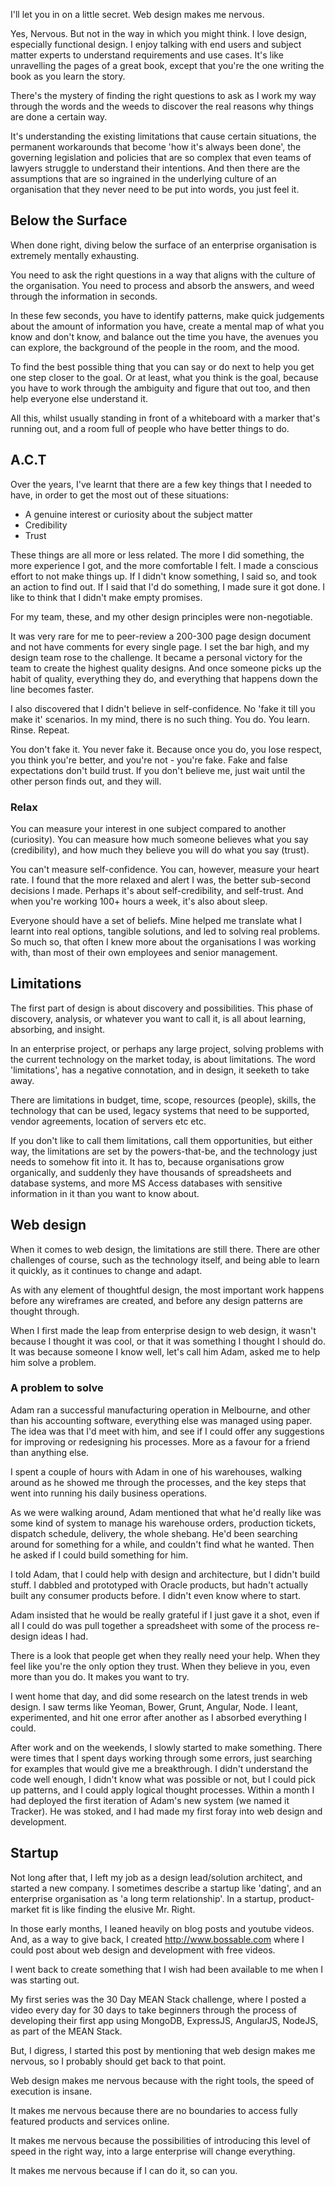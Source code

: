 I'll let you in on a little secret. Web design makes me nervous. 

Yes, Nervous. But not in the way in which you might think. I love design, especially functional design. I enjoy talking with end users and subject matter experts to understand requirements and use cases. It's like unravelling the pages of a great book, except that you're the one writing the book as you learn the story.

There's the mystery of finding the right questions to ask as I work my way through the words and the weeds to discover the real reasons why things are done a certain way.

It's understanding the existing limitations that cause certain situations, the permanent workarounds that become 'how it's always been done', the governing legislation and policies that are so complex that even teams of lawyers struggle to understand their intentions. And then there are the assumptions that are so ingrained in the underlying culture of an organisation that they never need to be put into words, you just feel it.

## Below the Surface
When done right, diving below the surface of an enterprise organisation is extremely mentally exhausting. 

You need to ask the right questions in a way that aligns with the culture of the organisation. You need to process and absorb the answers, and weed through the information in seconds. 

In these few seconds, you have to identify patterns, make quick judgements about the amount of information you have, create a mental map of what you know and don't know, and balance out the time you have, the avenues you can explore, the background of the people in the room, and the mood. 

To find the best possible thing that you can say or do next to help you get one step closer to the goal. Or at least, what you think is the goal, because you have to work through the ambiguity and figure that out too, and then help everyone else understand it.  

All this, whilst usually standing in front of a whiteboard with a marker that's running out, and a room full of people who have better things to do.  

## A.C.T

Over the years, I've learnt that there are a few key things that I needed to have, in order to get the most out of these situations: 
- A genuine interest or curiosity about the subject matter 
- Credibility
- Trust 

These things are all more or less related. The more I did something, the more experience I got, and the more comfortable I felt. I made a conscious effort to not make things up. If I didn't know something, I said so, and took an action to find out. If I said that I'd do something, I made sure it got done. I like to think that I didn't make empty promises.

For my team, these, and my other design principles were non-negotiable. 

It was very rare for me to peer-review a 200-300 page design document and not have comments for every single page. I set the bar high, and my design team rose to the challenge. It became a personal victory for the team to create the highest quality designs. And once someone picks up the habit of quality, everything they do, and everything that happens down the line becomes faster.

I also discovered that I didn't believe in self-confidence. No 'fake it till you make it' scenarios. In my mind, there is no such thing. You do. You learn. Rinse. Repeat. 

You don't fake it. You never fake it. Because once you do, you lose respect, you think you're better, and you're not - you're fake. Fake and false expectations don't build trust. If you don't believe me, just wait until the other person finds out, and they will.

### Relax
You can measure your interest in one subject compared to another (curiosity). You can measure how much someone believes what you say (credibility), and how much they believe you will do what you say (trust). 

You can't measure self-confidence. You can, however, measure your heart rate. I found that the more relaxed and alert I was, the better sub-second decisions I made. Perhaps it's about self-credibility, and self-trust. And when you're working 100+ hours a week, it's also about sleep.

Everyone should have a set of beliefs. Mine helped me translate what I learnt into real options, tangible solutions, and led to solving real problems. So much so, that often I knew more about the organisations I was working with, than most of their own employees and senior management.

## Limitations

The first part of design is about discovery and possibilities. This phase of discovery, analysis, or whatever you want to call it, is all about learning, absorbing, and insight. 

In an enterprise project, or perhaps any large project, solving problems with the current technology on the market today, is about limitations. The word 'limitations', has a negative connotation, and in design, it seeketh to take away. 

There are limitations in budget, time, scope, resources (people), skills, the technology that can be used, legacy systems that need to be supported, vendor agreements, location of servers etc etc.  

If you don't like to call them limitations, call them opportunities, but either way, the limitations are set by the powers-that-be, and the technology just needs to somehow fit into it. It has to, because organisations grow organically, and suddenly they have thousands of spreadsheets and database systems, and more MS Access databases with sensitive information in it than you want to know about.


## Web design

When it comes to web design, the limitations are still there. There are other challenges of course, such as the technology itself, and being able to learn it quickly, as it continues to change and adapt.

As with any element of thoughtful design, the most important work happens before any wireframes are created, and before any design patterns are thought through.

When I first made the leap from enterprise design to web design, it wasn't because I thought it was cool, or that it was something I thought I should do. It was because someone I know well, let's call him Adam, asked me to help him solve a problem.

### A problem to solve

Adam ran a successful manufacturing operation in Melbourne, and other than his accounting software, everything else was managed using paper. The idea was that I'd meet with him, and see if I could offer any suggestions for improving or redesigning his processes. More as a favour for a friend than anything else.

I spent a couple of hours with Adam in one of his warehouses, walking around as he showed me through the processes, and the key steps that went into running his daily business operations. 

As we were walking around, Adam mentioned that what he'd really like was some kind of system to manage his warehouse orders, production tickets, dispatch schedule, delivery, the whole shebang. He'd been searching around for something for a while, and couldn't find what he wanted. Then he asked if I could build something for him. 

I told Adam, that I could help with design and architecture, but I didn't build stuff. I dabbled and prototyped with Oracle products, but hadn't actually built any consumer products before. I didn't even know where to start.

Adam insisted that he would be really grateful if I just gave it a shot, even if all I could do was pull together a spreadsheet with some of the process re-design ideas I had. 

There is a look that people get when they really need your help. When they feel like you're the only option they trust. When they believe in you, even more than you do. It makes you want to try. 

I went home that day, and did some research on the latest trends in web design. I saw terms like Yeoman, Bower, Grunt, Angular, Node. I leant, experimented, and hit one error after another as I absorbed everything I could. 

After work and on the weekends, I slowly started to make something. There were times that I spent days working through some errors, just searching for examples that would give me a breakthrough. I didn't understand the code well enough, I didn't know what was possible or not, but I could pick up patterns, and I could apply logical thought processes. Within a month I had deployed the first iteration of Adam's new system (we named it Tracker). He was stoked, and I had made my first foray into web design and development.

## Startup

Not long after that, I left my job as a design lead/solution architect, and started a new company. I sometimes describe a startup like 'dating', and an enterprise organisation as 'a long term relationship'. In a startup, product-market fit is like finding the elusive Mr. Right. 

In those early months, I leaned heavily on blog posts and youtube videos. And, as a way to give back, I created http://www.bossable.com where I could post about web design and development with free videos. 

I went back to create something that I wish had been available to me when I was starting out. 

My first series was the 30 Day MEAN Stack challenge, where I posted a video every day for 30 days to take beginners through the process of developing their first app using MongoDB, ExpressJS, AngularJS, NodeJS, as part of the MEAN Stack. 

But, I digress, I started this post by mentioning that web design makes me nervous, so I probably should get back to that point. 

Web design makes me nervous because with the right tools, the speed of execution is insane. 

It makes me nervous because there are no boundaries to access fully featured products and services online. 

It makes me nervous because the possibilities of introducing this level of speed in the right way, into a large enterprise will change everything. 

It makes me nervous because if I can do it, so can you.
